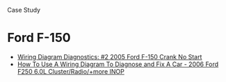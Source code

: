 Case Study
# Ford F-150
- [Wiring Diagram Diagnostics: #2 2005 Ford F-150 Crank No Start](https://www.youtube.com/watch?v=o7ZgBf93mGY)
- [How To Use A Wiring Diagram To Diagnose and Fix A Car - 2006 Ford F250 6.0L Cluster/Radio/+more INOP](https://youtu.be/yV4ca2e4spo)
